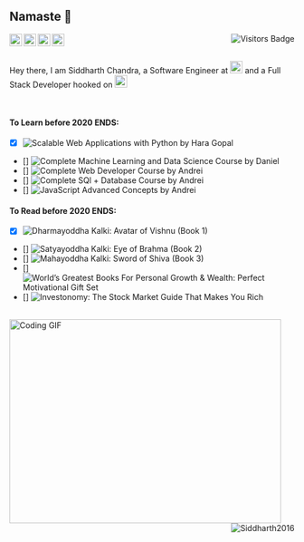 ## Namaste :pray:

<a href="https://www.linkedin.com/in/siddharth-chandra1/">
  <img align="left" alt="Siddharth's LinkedIn" width="22px" src="https://cdn.jsdelivr.net/npm/simple-icons@v3/icons/linkedin.svg" />
</a>
<a href="https://www.hackerearth.com/@chandraji">
  <img align="left" alt="Siddharth's HackerEarth" width="22px" src="https://cdn.jsdelivr.net/npm/simple-icons@3.8.0/icons/hackerearth.svg" />
</a>
<a href="https://www.hackerrank.com/siddharthchandr1">
  <img align="left" alt="Siddharth's HackerRank" width="22px" src="https://cdn.jsdelivr.net/npm/simple-icons@3.8.0/icons/hackerrank.svg" />
</a>
<a href="https://siddharth2016.github.io/">
  <img align="left" alt="Siddharth's GitHub" width="22px" src="https://cdn.jsdelivr.net/npm/simple-icons@3.8.0/icons/github.svg" />
</a>
<img align="right" alt="Visitors Badge" src="https://visitor-badge.glitch.me/badge?page_id=Siddharth2016" />

<br />
<br />

Hey there, I am Siddharth Chandra, a Software Engineer at <img alt="BOfA Icon" width="22px" src="https://icons.iconarchive.com/icons/chrisbanks2/cold-fusion-hd/96/bank-of-america-icon.png" /> and a Full Stack Developer hooked on <img alt="Python Icon" width="22px" src="https://cdn.jsdelivr.net/npm/simple-icons@3.8.0/icons/python.svg" />

<br />

#### To Learn before 2020 ENDS:

- [x] ![Scalable Web Applications with Python by Hara Gopal](https://www.udemy.com/course/flask-is-fun-and-easy-from-basics-to-building-scalable-apps/)
- [] ![Complete Machine Learning and Data Science Course by Daniel](https://www.udemy.com/course/complete-machine-learning-and-data-science-zero-to-mastery/)
- [] ![Complete Web Developer Course by Andrei](https://www.udemy.com/course/the-complete-web-developer-zero-to-mastery/)
- [] ![Complete SQl + Database Course by Andrei](https://www.udemy.com/course/complete-sql-databases-bootcamp-zero-to-mastery/)
- [] ![JavaScript Advanced Concepts by Andrei](https://www.udemy.com/course/advanced-javascript-concepts/)

#### To Read before 2020 ENDS:

- [x] ![Dharmayoddha Kalki: Avatar of Vishnu (Book 1)](https://amzn.to/32MgALv)
- [] ![Satyayoddha Kalki: Eye of Brahma (Book 2)](https://amzn.to/2HiVBYn)
- [] ![Mahayoddha Kalki: Sword of Shiva (Book 3)](https://amzn.to/2Hhg93w)
- [] ![World’s Greatest Books For Personal Growth & Wealth: Perfect Motivational Gift Set](https://amzn.to/2RI5eBP)
- [] ![Investonomy: The Stock Market Guide That Makes You Rich](https://amzn.to/2ZOrAWP)

<br />

<img align="left" alt="Coding GIF" src="https://github.com/Siddharth2016/Siddharth2016/blob/master/coding.gif?raw=true" width="480" height="360" />
<p align="right"> <img src="https://github-readme-stats.vercel.app/api?username=Siddharth2016&theme=vision-friendly-dark&show_icons=true&count_private=true" alt="Siddharth2016" />
